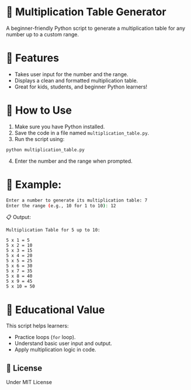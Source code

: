 # 🧮 Multiplication Table Generator

A beginner-friendly Python script to generate a multiplication table for any number up to a custom range.

# 🚀 Features

* Takes user input for the number and the range.
* Displays a clean and formatted multiplication table.
* Great for kids, students, and beginner Python learners!

# 📌 How to Use

1. Make sure you have Python installed.
2. Save the code in a file named `multiplication_table.py`.
3. Run the script using:

```bash
python multiplication_table.py
```

4. Enter the number and the range when prompted.

# 🔧 Example:

```bash
Enter a number to generate its multiplication table: 7
Enter the range (e.g., 10 for 1 to 10): 12
```

📋 Output:

```
Multiplication Table for 5 up to 10:

5 x 1 = 5
5 x 2 = 10
5 x 3 = 15
5 x 4 = 20
5 x 5 = 25
5 x 6 = 30
5 x 7 = 35
5 x 8 = 40
5 x 9 = 45
5 x 10 = 50
```

# 🧠 Educational Value

This script helps learners:

* Practice loops (`for` loop).
* Understand basic user input and output.
* Apply multiplication logic in code.

## 📄 License
Under MIT License

